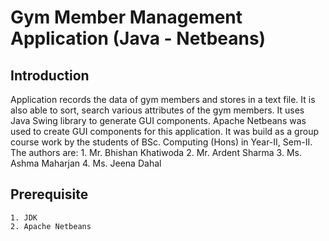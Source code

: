 # Gym Member Management Application (Java - Netbeans)
## Introduction
Application records the data of gym members and stores in a text file. It is also able to sort, search various attributes of the gym members. It uses Java Swing library to generate GUI components. Apache Netbeans was used to create GUI components for this application. It was build as a group course work by the students of BSc. Computing (Hons) in Year-II, Sem-II. The authors are:
    1. Mr. Bhishan Khatiwoda
    2. Mr. Ardent Sharma
    3. Ms. Ashma Maharjan
    4. Ms. Jeena Dahal
## Prerequisite
    1. JDK
    2. Apache Netbeans